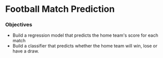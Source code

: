 # Football Match Prediction
### Objectives
- Build a regression model that predicts the home team's score for each match
- Build a classifier that predicts whether the home team will win, lose or have a draw.

